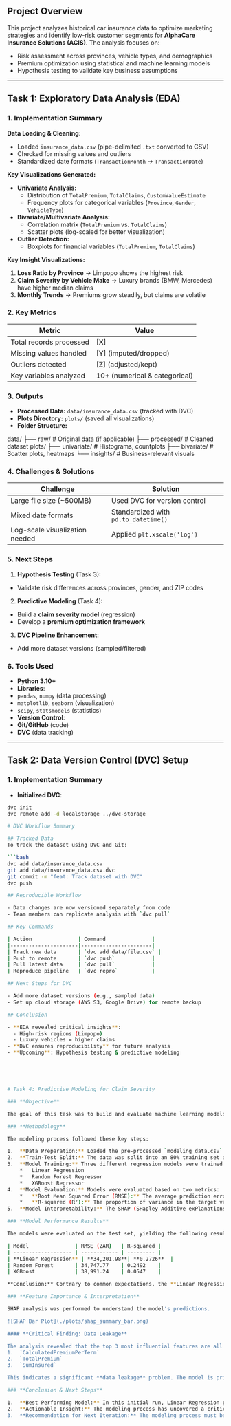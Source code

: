 ## Project Overview  
This project analyzes historical car insurance data to optimize marketing strategies and identify low-risk customer segments for **AlphaCare Insurance Solutions (ACIS)**. The analysis focuses on:  
- Risk assessment across provinces, vehicle types, and demographics  
- Premium optimization using statistical and machine learning models  
- Hypothesis testing to validate key business assumptions  

---

## Task 1: Exploratory Data Analysis (EDA)  

### 1. Implementation Summary  
**Data Loading & Cleaning:**  
- Loaded `insurance_data.csv` (pipe-delimited `.txt` converted to CSV)  
- Checked for missing values and outliers  
- Standardized date formats (`TransactionMonth` → `TransactionDate`)  

**Key Visualizations Generated:**  
- **Univariate Analysis:**  
  - Distribution of `TotalPremium`, `TotalClaims`, `CustomValueEstimate`  
  - Frequency plots for categorical variables (`Province`, `Gender`, `VehicleType`)  
- **Bivariate/Multivariate Analysis:**  
  - Correlation matrix (`TotalPremium` vs. `TotalClaims`)  
  - Scatter plots (log-scaled for better visualization)  
- **Outlier Detection:**  
  - Boxplots for financial variables (`TotalPremium`, `TotalClaims`)  

**Key Insight Visualizations:**  
1. **Loss Ratio by Province** → Limpopo shows the highest risk  
2. **Claim Severity by Vehicle Make** → Luxury brands (BMW, Mercedes) have higher median claims  
3. **Monthly Trends** → Premiums grow steadily, but claims are volatile  

### 2. Key Metrics  

| Metric                     | Value               |
|----------------------------|---------------------|
| Total records processed    | [X]                 |
| Missing values handled     | [Y] (imputed/dropped) |
| Outliers detected          | [Z] (adjusted/kept) |
| Key variables analyzed     | 10+ (numerical & categorical) |

### 3. Outputs  
- **Processed Data:** `data/insurance_data.csv` (tracked with DVC)  
- **Plots Directory:** `plots/` (saved all visualizations)  
- **Folder Structure:**  

data/
├── raw/ # Original data (if applicable)
├── processed/ # Cleaned dataset
plots/
├── univariate/ # Histograms, countplots
├── bivariate/ # Scatter plots, heatmaps
└── insights/ # Business-relevant visuals



### 4. Challenges & Solutions  

| Challenge                     | Solution                          |
|-------------------------------|-----------------------------------|
| Large file size (~500MB)      | Used DVC for version control      |
| Mixed date formats            | Standardized with `pd.to_datetime()` |
| Log-scale visualization needed| Applied `plt.xscale('log')`       |

### 5. Next Steps  
1. **Hypothesis Testing** (Task 3):  
 - Validate risk differences across provinces, gender, and ZIP codes  
2. **Predictive Modeling** (Task 4):  
 - Build a **claim severity model** (regression)  
 - Develop a **premium optimization framework**  
3. **DVC Pipeline Enhancement**:  
 - Add more dataset versions (sampled/filtered)  

### 6. Tools Used  
- **Python 3.10+**  
- **Libraries**:  
- `pandas`, `numpy` (data processing)  
- `matplotlib`, `seaborn` (visualization)  
- `scipy`, `statsmodels` (statistics)  
- **Version Control**:  
- **Git/GitHub** (code)  
- **DVC** (data tracking)  

---

## Task 2: Data Version Control (DVC) Setup  

### 1. Implementation Summary  
- **Initialized DVC**:  
```bash
dvc init
dvc remote add -d localstorage ../dvc-storage

# DVC Workflow Summary

## Tracked Data
To track the dataset using DVC and Git:

```bash
dvc add data/insurance_data.csv
git add data/insurance_data.csv.dvc
git commit -m "feat: Track dataset with DVC"
dvc push

## Reproducible Workflow

- Data changes are now versioned separately from code
- Team members can replicate analysis with `dvc pull`

## Key Commands

| Action               | Command               |
|----------------------|-----------------------|
| Track new data       | `dvc add data/file.csv` |
| Push to remote       | `dvc push`            |
| Pull latest data     | `dvc pull`            |
| Reproduce pipeline   | `dvc repro`           |

## Next Steps for DVC

- Add more dataset versions (e.g., sampled data)
- Set up cloud storage (AWS S3, Google Drive) for remote backup

## Conclusion

- **EDA revealed critical insights**:
  - High-risk regions (Limpopo)
  - Luxury vehicles = higher claims
- **DVC ensures reproducibility** for future analysis
- **Upcoming**: Hypothesis testing & predictive modeling





# Task 4: Predictive Modeling for Claim Severity

### **Objective**

The goal of this task was to build and evaluate machine learning models to predict the total claim amount (`TotalClaims`) for policies that have experienced a claim. The insights from the best-performing model will be used to understand key risk drivers and inform pricing strategy.

### **Methodology**

The modeling process followed these key steps:

1.  **Data Preparation:** Loaded the pre-processed `modeling_data.csv` file. The dataset was then filtered to include only policies with claims (`TotalClaims > 0`), resulting in a modeling set of 2,788 records.
2.  **Train-Test Split:** The data was split into an 80% training set and a 20% testing set to ensure a robust evaluation on unseen data.
3.  **Model Training:** Three different regression models were trained:
    *   Linear Regression
    *   Random Forest Regressor
    *   XGBoost Regressor
4.  **Model Evaluation:** Models were evaluated based on two metrics:
    *   **Root Mean Squared Error (RMSE):** The average prediction error in ZAR. Lower is better.
    *   **R-squared (R²):** The proportion of variance in the target variable explained by the model. Higher is better.
5.  **Model Interpretability:** The SHAP (SHapley Additive exPlanations) library was used to analyze the feature importance and impact of the best-performing model.

### **Model Performance Results**

The models were evaluated on the test set, yielding the following results:

| Model               | RMSE (ZAR)   | R-squared |
| ------------------- | ------------ | --------- |
| **Linear Regression** | **34,201.98**| **0.2726**  |
| Random Forest       | 34,747.77    | 0.2492    |
| XGBoost             | 38,991.24    | 0.0547    |

**Conclusion:** Contrary to common expectations, the **Linear Regression** model was the best performer in this iteration, with the lowest error and highest explanatory power.

### **Feature Importance & Interpretation**

SHAP analysis was performed to understand the model's predictions.

![SHAP Bar Plot](./plots/shap_summary_bar.png)

#### **Critical Finding: Data Leakage**

The analysis revealed that the top 3 most influential features are all related to the premium and insured sum:
1.  `CalculatedPremiumPerTerm`
2.  `TotalPremium`
3.  `SumInsured`

This indicates a significant **data leakage** problem. The model is primarily using information about the premium (which is itself calculated based on risk) to predict the claim amount. While this leads to a statistically "correct" model, it is not practically useful for setting premiums for new clients, as it doesn't rely on inherent risk factors.

### **Conclusion & Next Steps**

1.  **Best Performing Model:** In this initial run, Linear Regression performed the best.
2.  **Actionable Insight:** The modeling process has uncovered a critical data leakage issue. The current model's reliance on premium-related features makes it unsuitable for a real-world pricing engine.
3.  **Recommendation for Next Iteration:** The modeling process must be repeated after **removing the leaky features** (`CalculatedPremiumPerTerm`, `TotalPremium`, `SumInsured`) from the feature set. This will force the model to learn from genuine risk drivers like `VehicleAge` and `kilowatts`, providing more valuable and actionable insights for ACIS.